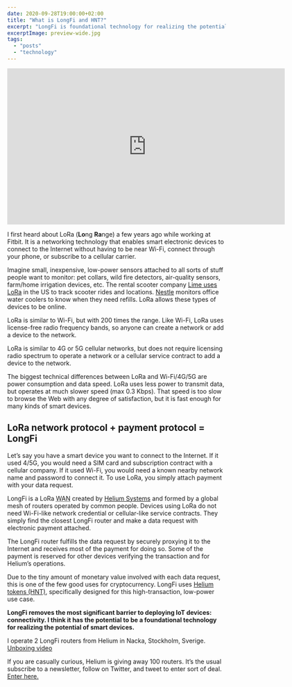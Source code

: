```yaml
---
date: 2020-09-28T19:00:00+02:00
title: "What is LongFi and HNT?"
excerpt: "LongFi is foundational technology for realizing the potential of smart IoT devices."
excerptImage: preview-wide.jpg
tags:
  - "posts"
  - "technology"
---
```


<iframe class="mb-4" src="https://cinnamon.video/embed?v=418561001596651468" width="640" height="360" frameborder="0" allow="monetization; accelerometer; encrypted-media; gyroscope; picture-in-picture" allowfullscreen></iframe>

I first heard about LoRa (**Lo**ng **Ra**nge) a few years ago while working at Fitbit. It is a networking technology that enables smart electronic devices to connect to the Internet without having to be near Wi-Fi, connect through your phone, or subscribe to a cellular carrier.

Imagine small, inexpensive, low-power sensors attached to all sorts of stuff people want to monitor: pet collars, wild fire detectors, air-quality sensors, farm/home irrigation devices, etc. The rental scooter company <a href="https://techcrunch.com/2019/06/12/helium-network/?ref=JeremiahLee">Lime uses LoRa</a> in the US to track scooter rides and locations. <a href="https://www.sfchronicle.com/business/article/What-are-Helium-founders-breathing-A-cheaper-13999551.php?ref=JeremiahLee">Nestle</a> monitors office water coolers to know when they need refills. LoRa allows these types of devices to be online.

LoRa is similar to Wi-Fi, but with 200 times the range. Like Wi-Fi, LoRa uses license-free radio frequency bands, so anyone can create a network or add a device to the network.

LoRa is similar to 4G or 5G cellular networks, but does not require licensing radio spectrum to operate a network or a cellular service contract to add a device to the network.

The biggest technical differences between LoRa and Wi-Fi/4G/5G are power consumption and data speed. LoRa uses less power to transmit data, but operates at much slower speed (max 0.3 Kbps). That speed is too slow to browse the Web with any degree of satisfaction, but it is fast enough for many kinds of smart devices.

## LoRa network protocol + payment protocol = LongFi

Let’s say you have a smart device you want to connect to the Internet. If it used 4/5G, you would need a SIM card and subscription contract with a cellular company. If it used Wi-Fi, you would need a known nearby network name and password to connect it. To use LoRa, you simply attach payment with your data request.

LongFi is a LoRa <abbr title="Wide Area Network">WAN</abbr> created by <a href="https://www.helium.com/?ref=JeremiahLee">Helium Systems</a> and formed by a global mesh of routers operated by common people. Devices using LoRa do not need Wi-Fi-like network credential or cellular-like service contracts. They simply find the closest LongFi router and make a data request with electronic payment attached.

The LongFi router fulfills the data request by securely proxying it to the Internet and receives most of the payment for doing so. Some of the payment is reserved for other devices verifying the transaction and for Helium’s operations.

Due to the tiny amount of monetary value involved with each data request, this is one of the few good uses for cryptocurrency. LongFi uses <a href="https://www.helium.com/earn?ref=JeremiahLee">Helium tokens (HNT)</a>, specifically designed for this high-transaction, low-power use case.

**LongFi removes the most significant barrier to deploying IoT devices: connectivity. I think it has the potential to be a foundational technology for realizing the potential of smart devices.**

I operate 2 LongFi routers from Helium in Nacka, Stockholm, Sverige. <a href="https://cinnamon.video/watch?v=418561001596651468">Unboxing video</a>

If you are casually curious, Helium is giving away 100 routers. It’s the usual subscribe to a newsletter, follow on Twitter, and tweet to enter sort of deal. <a href="https://wn.nr/WvXDzd">Enter here.</a>
